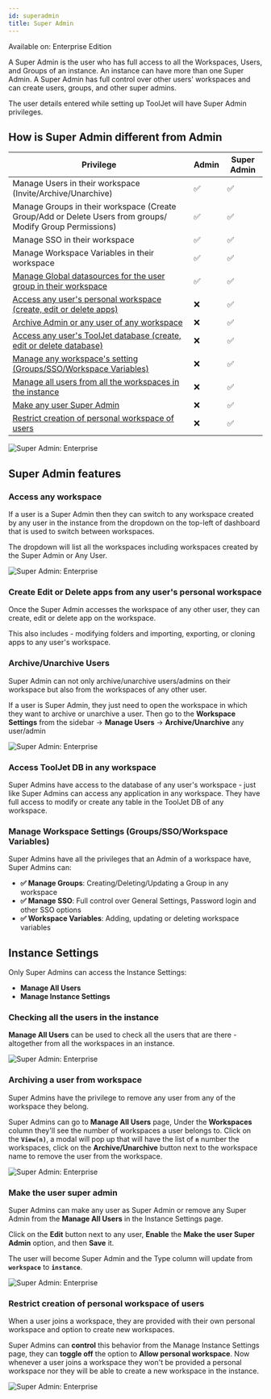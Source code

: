 ```yaml
---
id: superadmin
title: Super Admin
---
```


<div className='badge badge--primary heading-badge'>Available on: Enterprise Edition</div>

A Super Admin is the user who has full access to all the Workspaces, Users, and Groups of an instance. An instance can have more than one Super Admin. A Super Admin has full control over other users' workspaces and can create users, groups, and other super admins.

The user details entered while setting up ToolJet will have Super Admin privileges.

## How is Super Admin different from Admin

| Privilege | Admin | Super Admin | 
| --------- | ----- | ----------- |
| Manage Users in their workspace (Invite/Archive/Unarchive) | ✅ | ✅ |
| Manage Groups in their workspace (Create Group/Add or Delete Users from groups/ Modify Group Permissions) | ✅ | ✅ |
| Manage SSO in their workspace | ✅ | ✅ |
| Manage Workspace Variables in their workspace | ✅ | ✅ |
| [Manage Global datasources for the user group in their workspace](/docs/2.9.4/data-sources/overview#permissions) | ✅ | ✅ |
| [Access any user's personal workspace (create, edit or delete apps)](#access-any-workspace) | ❌ | ✅ |
| [Archive Admin or any user of any workspace](#archiveunarchive-users) | ❌ | ✅ |
| [Access any user's ToolJet database (create, edit or delete database)](#access-tooljet-db-in-any-workspace) | ❌ | ✅ |
| [Manage any workspace's setting (Groups/SSO/Workspace Variables)](#manage-workspace-setting-groupsssoworkspace-variables) | ❌ | ✅ |
| [Manage all users from all the workspaces in the instance](#checking-all-the-users-in-the-instance) | ❌ | ✅ |
| [Make any user Super Admin](#make-the-user-super-admin) | ❌ | ✅ |
| [Restrict creation of personal workspace of users](#restrict-creation-of-personal-workspace-of-users) | ❌ | ✅ |

<div style={{textAlign: 'center'}}>

<img className="screenshot-full" src="/img/enterprise/superadmin/instance.png" alt="Super Admin: Enterprise" />

</div>

## Super Admin features

### Access any workspace

If a user is a Super Admin then they can switch to any workspace created by any user in the instance from the dropdown on the top-left of dashboard that is used to switch between workspaces.

The dropdown will list all the workspaces including workspaces created by the Super Admin or Any User.

<div style={{textAlign: 'center'}}>

<img className="screenshot-full" src="/img/enterprise/superadmin/workspacedrop.png" alt="Super Admin: Enterprise" />

</div>

### Create Edit or Delete apps from any user's personal workspace

Once the Super Admin accesses the workspace of any other user, they can create, edit or delete app on the workspace.

This also includes - modifying folders and importing, exporting, or cloning apps to any user's workspace.

### Archive/Unarchive Users

Super Admin can not only archive/unarchive users/admins on their workspace but also from the workspaces of any other user.

If a user is Super Admin, they just need to open the workspace in which they want to archive or unarchive a user. Then go to the **Workspace Settings** from the sidebar -> **Manage Users** -> **Archive/Unarchive** any user/admin

<div style={{textAlign: 'center'}}>

<img className="screenshot-full" src="/img/enterprise/superadmin/archive.png" alt="Super Admin: Enterprise" />

</div>

###  Access ToolJet DB in any workspace

Super Admins have access to the database of any user's workspace - just like Super Admins can access any application in any workspace. They have full access to modify or create any table in the ToolJet DB of any workspace.

###  Manage Workspace Settings (Groups/SSO/Workspace Variables)

Super Admins have all the privileges that an Admin of a workspace have, Super Admins can:
- **✅ Manage Groups**: Creating/Deleting/Updating a Group in any workspace
- **✅ Manage SSO**: Full control over General Settings, Password login and other SSO options
- **✅ Workspace Variables**: Adding, updating or deleting workspace variables

## Instance Settings

Only Super Admins can access the Instance Settings:

- **Manage All Users**
- **Manage Instance Settings**

### Checking all the users in the instance

**Manage All Users** can be used to check all the users that are there - altogether from all the workspaces in an instance.

<div style={{textAlign: 'center'}}>

<img className="screenshot-full" src="/img/enterprise/superadmin/instancesettings.png" alt="Super Admin: Enterprise" />

</div>

### Archiving a user from workspace

Super Admins have the privilege to remove any user from any of the workspace they belong.

Super Admins can go to **Manage All Users** page, Under the **Workspaces** column they'll see the number of workspaces a user belongs to. Click on the **`View(n)`**, a modal will pop up that will have the list of **`n`** number the workspaces, click on the **Archive/Unarchive** button next to the workspace name to remove the user from the workspace.

<div style={{textAlign: 'center'}}>

<img className="screenshot-full" src="/img/enterprise/superadmin/archwork.png" alt="Super Admin: Enterprise" />

</div>

### Make the user super admin

Super Admins can make any user as Super Admin or remove any Super Admin from the **Manage All Users** in the Instance Settings page.

Click on the **Edit** button next to any user, **Enable** the **Make the user Super Admin** option, and then **Save** it.

The user will become Super Admin and the Type column will update from **`workspace`** to **`instance`**.

<div style={{textAlign: 'center'}}>

<img className="screenshot-full" src="/img/enterprise/superadmin/makesa.png" alt="Super Admin: Enterprise" />

</div>

### Restrict creation of personal workspace of users

When a user joins a workspace, they are provided with their own personal workspace and option to create new workspaces.

Super Admins can **control** this behavior from the Manage Instance Settings page, they can **toggle off** the option to **Allow personal workspace**. Now whenever a user joins a workspace they won't be provided a personal workspace nor they will be able to create a new workspace in the instance.

<div style={{textAlign: 'center'}}>

<img className="screenshot-full" src="/img/enterprise/superadmin/personal.png" alt="Super Admin: Enterprise" />

</div>

